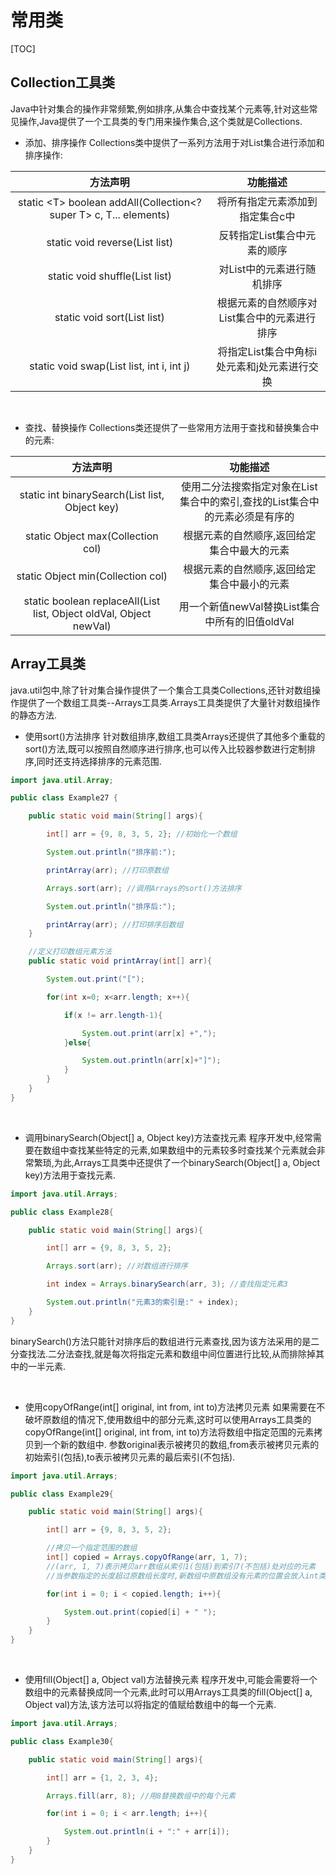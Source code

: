 <!-- 2022/3/9 换了新手机mi12哈哈哈！
学校换考试科目了...哦豁...所以暂时没有东西可以commit...
写个日记commit一下,维持我的记录哈哈哈... -->
# 常用类

[TOC]

## Collection工具类

Java中针对集合的操作非常频繁,例如排序,从集合中查找某个元素等,针对这些常见操作,Java提供了一个工具类的专门用来操作集合,这个类就是Collections.

- 添加、排序操作
  Collections类中提供了一系列方法用于对List集合进行添加和排序操作:

|方法声明|功能描述|
|:--:|:--:|
|static \<T\> boolean addAll(Collection\<? super T\> c, T... elements)|将所有指定元素添加到指定集合c中|
|static void reverse(List list)|反转指定List集合中元素的顺序|
|static void shuffle(List list)|对List中的元素进行随机排序|
|static void sort(List list)|根据元素的自然顺序对List集合中的元素进行排序|
|static void swap(List list, int i, int j)|将指定List集合中角标i处元素和j处元素进行交换|

<br/>

- 查找、替换操作
  Collections类还提供了一些常用方法用于查找和替换集合中的元素:

|方法声明|功能描述|
|:--:|:--:|
|static int binarySearch(List list, Object key)|使用二分法搜索指定对象在List集合中的索引,查找的List集合中的元素必须是有序的|
|static Object max(Collection col)|根据元素的自然顺序,返回给定集合中最大的元素|
|static Object min(Collection col)|根据元素的自然顺序,返回给定集合中最小的元素|
|static boolean replaceAll(List list, Object oldVal, Object newVal)|用一个新值newVal替换List集合中所有的旧值oldVal|

## Array工具类

java.util包中,除了针对集合操作提供了一个集合工具类Collections,还针对数组操作提供了一个数组工具类--Arrays工具类.Arrays工具类提供了大量针对数组操作的静态方法.

- 使用sort()方法排序
  针对数组排序,数组工具类Arrays还提供了其他多个重载的sort()方法,既可以按照自然顺序进行排序,也可以传入比较器参数进行定制排序,同时还支持选择排序的元素范围.

```java
import java.util.Array;

public class Example27 {

    public static void main(String[] args){

        int[] arr = {9, 8, 3, 5, 2}; //初始化一个数组

        System.out.println("排序前:"); 

        printArray(arr); //打印原数组

        Arrays.sort(arr); //调用Arrays的sort()方法排序

        System.out.println("排序后:");

        printArray(arr); //打印排序后数组
    }

    //定义打印数组元素方法
    public static void printArray(int[] arr){

        System.out.print("[");

        for(int x=0; x<arr.length; x++){

            if(x != arr.length-1){

                System.out.print(arr[x] +",");
            }else{

                System.out.println(arr[x]+"]");
            }
        }
    }
}
```

<br/>

- 调用binarySearch(Object[] a, Object key)方法查找元素
  程序开发中,经常需要在数组中查找某些特定的元素,如果数组中的元素较多时查找某个元素就会非常繁琐,为此,Arrays工具类中还提供了一个binarySearch(Object[] a, Object key)方法用于查找元素.

```java
import java.util.Arrays;

public class Example28{

    public static void main(String[] args){

        int[] arr = {9, 8, 3, 5, 2};

        Arrays.sort(arr); //对数组进行排序

        int index = Arrays.binarySearch(arr, 3); //查找指定元素3

        System.out.println("元素3的索引是:" + index);
    }
}
```

binarySearch()方法只能针对排序后的数组进行元素查找,因为该方法采用的是二分查找法.二分法查找,就是每次将指定元素和数组中间位置进行比较,从而排除掉其中的一半元素.

<br/>

- 使用copyOfRange(int[] original, int from, int to)方法拷贝元素
  如果需要在不破坏原数组的情况下,使用数组中的部分元素,这时可以使用Arrays工具类的copyOfRange(int[] original, int from, int to)方法将数组中指定范围的元素拷贝到一个新的数组中. 参数original表示被拷贝的数组,from表示被拷贝元素的初始索引(包括),to表示被拷贝元素的最后索引(不包括).

```java
import java.util.Arrays;

public class Example29{

    public static void main(String[] args){

        int[] arr = {9, 8, 3, 5, 2};

        //拷贝一个指定范围的数组
        int[] copied = Arrays.copyOfRange(arr, 1, 7);
        //(arr, 1, 7)表示拷贝arr数组从索引1(包括)到索引7(不包括)处对应的元素
        //当参数指定的长度超过原数组长度时,新数组中原数组没有元素的位置会放入int类型数组的默认值0

        for(int i = 0; i < copied.length; i++){

            System.out.print(copied[i] + " ");
        }
    }
}
```

<br/>

- 使用fill(Object[] a, Object val)方法替换元素
  程序开发中,可能会需要将一个数组中的元素替换成同一个元素,此时可以用Arrays工具类的fill(Object[] a, Object val)方法,该方法可以将指定的值赋给数组中的每一个元素.

```java
import java.util.Arrays;

public class Example30{

    public static void main(String[] args){

        int[] arr = {1, 2, 3, 4};

        Arrays.fill(arr, 8); //用8替换数组中的每个元素

        for(int i = 0; i < arr.length; i++){

            System.out.println(i + ":" + arr[i]);
        }
    }
}
```
